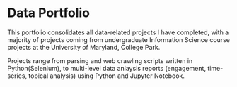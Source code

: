 # Data Portfolio

This portfolio consolidates all data-related projects I have completed, with a majority of projects coming from undergraduate Information Science course projects at the University of Maryland, College Park.

Projects range from parsing and web crawling scripts written in Python(Selenium), to multi-level data anlaysis reports (engagement, time-series, topical analysis) using Python and Jupyter Notebook.



